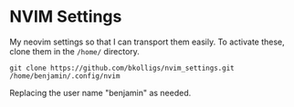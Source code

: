 # NVIM Settings
My neovim settings so that I can transport them easily.
To activate these, clone them in the `/home/` directory.
```
git clone https://github.com/bkolligs/nvim_settings.git /home/benjamin/.config/nvim
```
Replacing the user name "benjamin" as needed.
